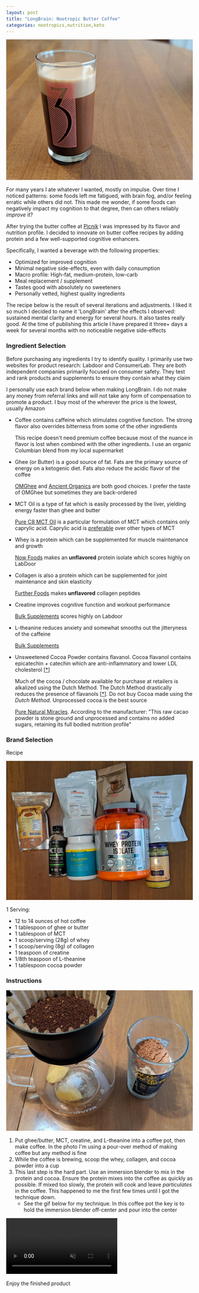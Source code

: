 ```yaml
---
layout: post
title: "LongBrain: Nootropic Butter Coffee"
categories: nootropics,nutrition,keto
---
```


![finished-product](/assets/longbrain/finished-product-min.jpg)

For many years I ate whatever I wanted, mostly on impulse. Over time I noticed patterns: some foods left me fatigued, with brain fog, and/or feeling erratic while others did not. This made me wonder, if some foods can negatively impact my cognition to that degree, then can others reliably *improve* it?

After trying the butter coffee at [Picnik](https://picnikaustin.com/blogs/journal/butter-coffee) I was impressed by its flavor and nutrition profile. I decided to innovate on butter coffee recipes by adding protein and a few well-supported cognitive enhancers.

Specifically, I wanted a beverage with the following properties:

* Optimized for improved cognition
* Minimal negative side-effects, even with daily consumption
* Macro profile: High-fat, medium-protein, low-carb
* Meal replacement / supplement
* Tastes good with absolutely no sweeteners
* Personally vetted, highest quality ingredients

The recipe below is the result of several iterations and adjustments. I liked it so much I decided to name it 'LongBrain' after the effects I observed: sustained mental clarity and energy for several hours. It also tastes really good. At the time of publishing this article I have prepared it three+ days a week for several months with no noticeable negative side-effects

### Ingredient Selection

Before purchasing any ingredients I try to identify quality. I primarily use two websites for product research: Labdoor and ConsumerLab. They are both independent companies primarily focused on consumer safety. They test and rank products and supplements to ensure they contain what they claim

I personally use each brand below when making LongBrain. I do not make any money from referral links and will not take any form of compensation to promote a product. I buy most of the wherever the price is the lowest, usually Amazon

* Coffee contains caffeine which stimulates cognitive function. The strong flavor also overrides bitterness from some of the other ingredients

  This recipe doesn't need premium coffee because most of the nuance in flavor is lost when combined with the other ingredients. I use an organic Columbian blend from my local supermarket

* Ghee (or Butter) is a good source of fat. Fats are the primary source of energy on a ketogenic diet. Fats also reduce the acidic flavor of the coffee

  [OMGhee](https://omghee.com/) and [Ancient Organics](https://www.ancientorganics.com/) are both good choices. I prefer the taste of OMGhee but sometimes they are back-ordered

* MCT Oil is a type of fat which is easily processed by the liver, yielding energy faster than ghee and butter

  [Pure C8 MCT Oil](https://shop.ketosource.co/products/pure-c8-mct-oil) is a particular formulation of MCT which contains only caprylic acid.  Caprylic acid is [preferable](https://ketosource.co/caprylic-acid-c8/) over other types of MCT

* Whey is a protein which can be supplemented for muscle maintenance and growth

  [Now Foods](https://www.nowfoods.com/sports-nutrition/whey-protein-isolate-unflavored-powder) makes an **unflavored** protein isolate which scores highly on LabDoor

* Collagen is also a protein which can be supplemented for joint maintenance and skin elasticity

  [Further Foods](https://shop.furtherfood.com/products/collagen-peptides-protein-powder) makes **unflavored** collagen peptides

* Creatine improves cognitive function and workout performance

  [Bulk Supplements](https://www.bulksupplements.com/creatine-monohydrate.html) scores highly on Labdoor

* L-theanine reduces anxiety and somewhat smooths out the jitteryness of the caffeine

  [Bulk Supplements](https://www.bulksupplements.com/l-theanine.html)

* Unsweetened Cocoa Powder contains flavanol. Cocoa flavanol contains epicatechin + catechin which are anti-inflammatory and lower LDL cholesterol [[*](https://onlinelibrary.wiley.com/doi/full/10.1111/jch.12715)]

  Much of the cocoa / chocolate available for purchase at retailers is alkalized using the Dutch Method.  The Dutch Method drastically reduces the presence of flavanols [[*](https://www.ncbi.nlm.nih.gov/pubmed/18710243)].  Do not buy Cocoa made using the _Dutch Method_. Unprocessed cocoa is the best source

  [Pure Natural Miracles](https://www.purenaturalmiracles.com/products/pure-natural-miracles-cacao-powder-raw-and-organic). According to the manufacturer: "This raw cacao powder is stone ground and unprocessed and contains no added sugars, retaining its full bodied nutrition profile"

### Brand Selection

Recipe

![ingredients](/assets/longbrain/all-the-ingredients-min.jpg)

1 Serving:

* 12 to 14 ounces of hot coffee
* 1 tablespoon of ghee or butter
* 1 tablespoon of MCT
* 1 scoop/serving (28g) of whey
* 1 scoop/serving (8g) of collagen
* 1 teaspoon of creatine
* 1/8th teaspoon of L-theanine
* 1 tablespoon cocoa powder

### Instructions

![ready-to-go](/assets/longbrain/ready-to-go-min.jpg)

1. Put ghee/butter, MCT, creatine, and L-theanine into a coffee pot, then make coffee. In the photo I'm using a pour-over method of making coffee but any method is fine
2. While the coffee is brewing, scoop the whey, collagen, and cocoa powder into a cup
3. This last step is the hard part. Use an immersion blender to mix in the protein and cocoa. Ensure the protein mixes into the coffee as quickly as possible. If mixed too slowly, the protein will cook and leave *particulates* in the coffee. This happened to me the first few times until I got the technique down.
   * See the gif below for my technique. In this coffee pot the key is to hold the immersion blender off-center and pour into the center

<video autoplay loop muted playsinline>
  <source src="/assets/longbrain/technique-min-video.mp4" type="video/mp4">
</video>

Enjoy the finished product
